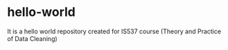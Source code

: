 # hello-world
It is a hello world repository created for IS537 course (Theory and Practice of Data Cleaning)
